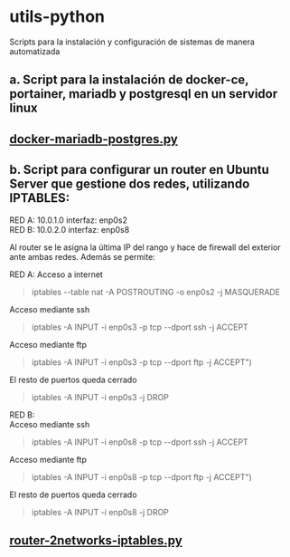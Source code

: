 # utils-python
Scripts para la instalación y configuración de sistemas de manera automatizada

## a. Script para la instalación de docker-ce, portainer, mariadb y postgresql en un servidor linux

[docker-mariadb-postgres.py](https://github.com/darioaxel/utils-python/blob/main/docker-mariadb-postgres.py)
---
## b. Script para configurar un router en Ubuntu Server que gestione dos redes, utilizando IPTABLES:  
  RED A: 10.0.1.0   interfaz: enp0s2  
  RED B: 10.0.2.0   interfaz: enp0s8
  
 Al router se le asigna la última IP del rango y hace de firewall del exterior ante ambas redes. 
 Además se permite: 

RED A: 
Acceso a internet
   > iptables --table nat -A POSTROUTING -o enp0s2 -j MASQUERADE  
   
Acceso mediante ssh  
   > iptables -A INPUT -i enp0s3 -p tcp --dport ssh -j ACCEPT  
   
Acceso mediante ftp  
   > iptables -A INPUT -i enp0s3 -p tcp --dport ftp -j ACCEPT")  
   
El resto de puertos queda cerrado  
   > iptables -A INPUT -i enp0s3 -j DROP  
   
RED B:  
Acceso mediante ssh  
   > iptables -A INPUT -i enp0s8 -p tcp --dport ssh -j ACCEPT  
   
Acceso mediante ftp  
   > iptables -A INPUT -i enp0s8 -p tcp --dport ftp -j ACCEPT")  
   
El resto de puertos queda cerrado  
   > iptables -A INPUT -i enp0s8 -j DROP  
   
   
   [router-2networks-iptables.py](https://github.com/darioaxel/utils-python/blob/main/router-2networks-iptables.py)
---
